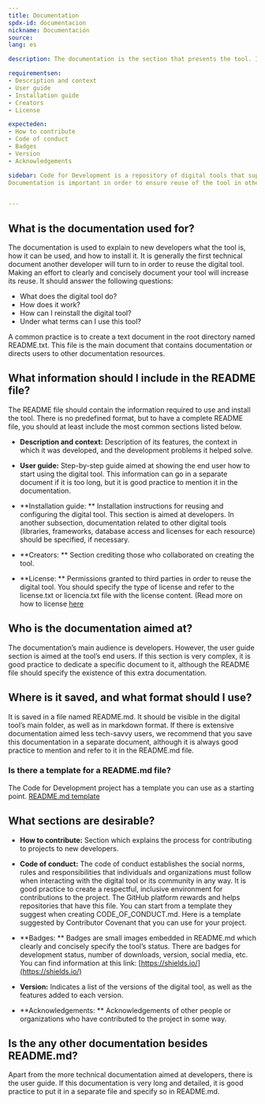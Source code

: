 ```yaml
---
title: Documentation
spdx-id: documentacion
nickname: Documentación
source: 
lang: es

description: The documentation is the section that presents the tool. It is responsible for explaining what it is, how it is used, and how you can reuse or adapt it. The main file is README.md, where all documentation must be listed. Make sure that your tool meets the required documentation conditions in order to increase its potential for reuse.

requirementsen:
- Description and context
- User guide
- Installation guide
- Creators
- License

expecteden:
- How to contribute
- Code of conduct
- Badges
- Version
- Acknowledgements

sidebar: Code for Development is a repository of digital tools that support development goals.
Documentation is important in order to ensure reuse of the tool in other contexts.


---
```

## What is the documentation used for?
The documentation is used to explain to new developers what the tool is, how it can be used, and how to install it. It is generally the first technical document another developer will turn to in order to reuse the digital tool. Making an effort to clearly and concisely document your tool will increase its reuse. It should answer the following questions:

* What does the digital tool do?
* How does it work?
* How can I reinstall the digital tool?
* Under what terms can I use this tool?

A common practice is to create a text document in the root directory named README.txt. This file is the main document that contains documentation or directs users to other documentation resources. 


## What information should I include in the README file?
The README file should contain the information required to use and install the tool. There is no predefined format, but to have a complete README file, you should at least include the most common sections listed below.

* **Description and context:**
Description of its features, the context in which it was developed, and the development problems it helped solve.

*   **User guide:**
Step-by-step guide aimed at showing the end user how to start using the digital tool. This information can go in a separate document if it is too long, but it is good practice to mention it in the documentation.

*	**Installation guide: **
Installation instructions for reusing and configuring the digital tool. This section is aimed at developers. In another subsection, documentation related to other digital tools (libraries, frameworks, database access and licenses for each resource) should be specified, if necessary.

*	**Creators: **
Section crediting those who collaborated on creating the tool.

*	**License: **
Permissions granted to third parties in order to reuse the digital tool. You should specify the type of license and refer to the license.txt or licencia.txt file with the license content. (Read more on how to license [here](https://el-bid.github.io/guia-de-publicacion/documents/en/licenciamiento/)




## Who is the documentation aimed at?
The documentation’s main audience is developers. However, the user guide section is aimed at the tool’s end users. If this section is very complex, it is good practice to dedicate a specific document to it, although the README file should specify the existence of this extra documentation.




## Where is it saved, and what format should I use?
It is saved in a file named README.md. It should be visible in the digital tool’s main folder, as well as in markdown format. If there is extensive documentation aimed less tech-savvy users, we recommend that you save this documentation in a separate document, although it is always good practice to mention and refer to it in the README.md file.





### Is there a template for a README.md file?
The Code for Development project has a template you can use as a starting point. 
[README.md template](https://github.com/EL-BID/Plantilla-de-repositorio/blob/master/README-EN.md)





## What sections are desirable?

*	**How to contribute:**
Section which explains the process for contributing to projects to new developers.

*	**Code of conduct:**
The code of conduct establishes the social norms, rules and responsibilities that individuals and organizations must follow when interacting with the digital tool or its community in any way. It is good practice to create a respectful, inclusive environment for contributions to the project. The GitHub platform rewards and helps repositories that have this file. You can start from a template they suggest when creating CODE_OF_CONDUCT.md. Here is a template suggested by Contributor Covenant that you can use for your project.

*	**Badges: **
Badges are small images embedded in README.md which clearly and concisely specify the tool’s status. There are badges for development status, number of downloads, version, social media, etc. You can find information at this link: [https://shields.io/](https://shields.io/)

* **Version:**
Indicates a list of the versions of the digital tool, as well as the features added to each version.

* **Acknowledgements: **
Acknowledgements of other people or organizations who have contributed to the project in some way.





## Is the any other documentation besides README.md?
Apart from the more technical documentation aimed at developers, there is the user guide. If this documentation is very long and detailed, it is good practice to put it in a separate file and specify so in README.md.


<style> .ocultar_breadcrumb_espanol{ display:none; } .ocultar_home_espanol{ display:none; } </style>
